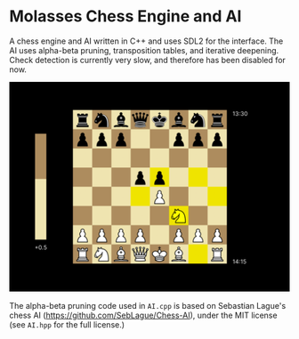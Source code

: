 # Molasses Chess Engine and AI
A chess engine and AI written in C++ and uses SDL2 for the interface. The AI uses alpha-beta pruning, transposition tables, and iterative deepening. Check detection is currently very slow, and therefore has been disabled for now.

![Chess](icons/documentation_img.png "Chess")

The alpha-beta pruning code used in `AI.cpp` is based on Sebastian Lague's chess AI (https://github.com/SebLague/Chess-AI), under the MIT license (see `AI.hpp` for the full license.)
